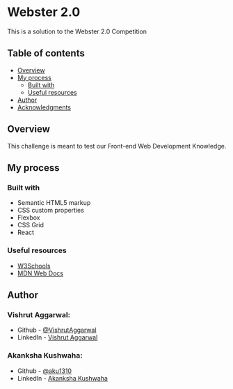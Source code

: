 # Webster 2.0

This is a solution to the Webster 2.0 Competition

## Table of contents

- [Overview](#overview)
- [My process](#my-process)
  - [Built with](#built-with)
  - [Useful resources](#useful-resources)
- [Author](#author)
- [Acknowledgments](#acknowledgments)


## Overview

This challenge is meant to test our Front-end Web Development Knowledge.

## My process

### Built with

- Semantic HTML5 markup
- CSS custom properties
- Flexbox
- CSS Grid
- React

### Useful resources

- [W3Schools](https://www.w3schools.com/css/)
- [MDN Web Docs](https://developer.mozilla.org/en-US/docs/Web/CSS)

## Author

### Vishrut Aggarwal:
- Github - [@VishrutAggarwal](https://github.com/VishrutAggarwal)
- LinkedIn - [Vishrut Aggarwal](https://www.linkedin.com/in/vishrut-aggarwal/)

### Akanksha Kushwaha:
- Github - [@aku1310](https://github.com/aku1310)
- LinkedIn - [Akanksha Kushwaha](https://www.linkedin.com/in/akankshakushwaha/)